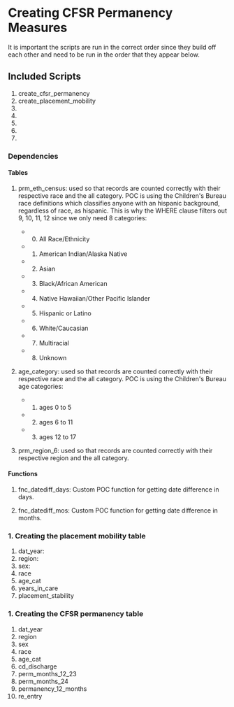 # Creating CFSR Permanency Measures

It is important the scripts are run in the correct order since they build off each other and need to be run in the order that they appear below.

## Included Scripts
    
1. create_cfsr_permanency
2. create_placement_mobility
3.
4.
5.
6.
7.

### Dependencies

#### Tables

1. prm_eth_census: used so that records are counted correctly with their respective race and the all category. POC is using the Children's Bureau race definitions which classifies anyone with an hispanic background, regardless of race, as hispanic. This is why the WHERE clause filters out 9, 10, 11, 12 since we only need 8 categories:

    - 0. All Race/Ethnicity
    - 1. American Indian/Alaska Native
    - 2. Asian
    - 3. Black/African American
    - 4. Native Hawaiian/Other Pacific Islander
    - 5. Hispanic or Latino
    - 6. White/Caucasian
    - 7. Multiracial
    - 8. Unknown

2. age_category: used so that records are counted correctly with their respective race and the all category. POC is using the Children's Bureau age categories:

    - 1. ages 0 to 5
    - 2. ages 6 to 11
    - 3. ages 12 to 17

3. prm_region_6: used so that records are counted correctly with their respective region and the all category.

#### Functions

1. fnc_datediff_days: Custom POC function for getting date difference in days.

2. fnc_datediff_mos: Custom POC function for getting date difference in months.

### 1. Creating the placement mobility table

1. dat_year: 
2. region: 
3. sex: 
4. race
5. age_cat
6. years_in_care
6. placement_stability



### 1. Creating the CFSR permanency table

1. dat_year
2. region
3. sex
4. race
5. age_cat
6. cd_discharge
7. perm_months_12_23
8. perm_months_24
9. permanency_12_months
10. re_entry

